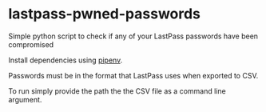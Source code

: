 # lastpass-pwned-passwords
Simple python script to check if any of your LastPass passwords have been compromised

Install dependencies using [pipenv](https://docs.pipenv.org/en/latest/).

Passwords must be in the format that LastPass uses when exported to CSV.

To run simply provide the path the the CSV file as a command line argument.
